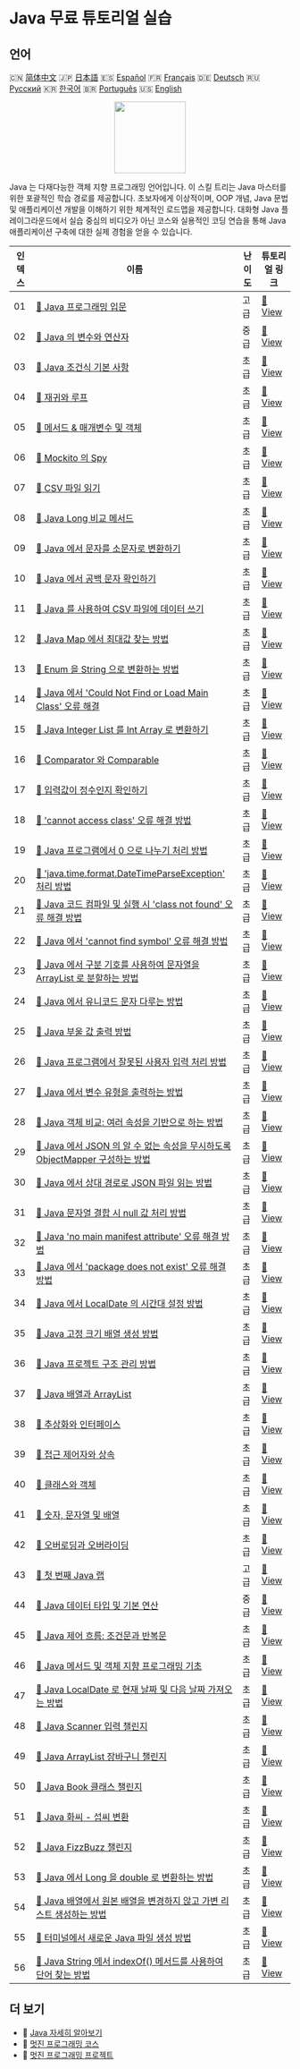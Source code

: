 # Java 무료 튜토리얼 실습

## 언어

🇨🇳 [简体中文](README_zh.md) 🇯🇵 [日本語](README_ja.md) 🇪🇸 [Español](README_es.md) 🇫🇷 [Français](README_fr.md) 🇩🇪 [Deutsch](README_de.md) 🇷🇺 [Русский](README_ru.md) 🇰🇷 [한국어](README_ko.md) 🇧🇷 [Português](README_pt.md) 🇺🇸 [English](README.md) 

<div align="center">
<img width="128px" src="https://file.labex.io/path/vBtgM8cNsQFn.png">
</div>

Java 는 다재다능한 객체 지향 프로그래밍 언어입니다. 이 스킬 트리는 Java 마스터를 위한 포괄적인 학습 경로를 제공합니다. 초보자에게 이상적이며, OOP 개념, Java 문법 및 애플리케이션 개발을 이해하기 위한 체계적인 로드맵을 제공합니다. 대화형 Java 플레이그라운드에서 실습 중심의 비디오가 아닌 코스와 실용적인 코딩 연습을 통해 Java 애플리케이션 구축에 대한 실제 경험을 얻을 수 있습니다.

|   인덱스 | 이름                                                                                                                                                                                                  | 난이도   | 튜토리얼 링크                                                                                                                            |
|----------|-------------------------------------------------------------------------------------------------------------------------------------------------------------------------------------------------------|----------|------------------------------------------------------------------------------------------------------------------------------------------|
|       01 | [📖 Java 프로그래밍 입문](https://labex.io/ko/tutorials/java-introduction-to-java-programming-178546)                                                                                                 | 고급     | [🔗 View](https://labex.io/ko/tutorials/java-introduction-to-java-programming-178546)                                                    |
|       02 | [📖 Java 의 변수와 연산자](https://labex.io/ko/tutorials/java-variables-and-operators-in-java-178553)                                                                                                 | 중급     | [🔗 View](https://labex.io/ko/tutorials/java-variables-and-operators-in-java-178553)                                                     |
|       03 | [📖 Java 조건식 기본 사항](https://labex.io/ko/tutorials/java-java-conditional-expressions-fundamentals-178545)                                                                                       | 초급     | [🔗 View](https://labex.io/ko/tutorials/java-java-conditional-expressions-fundamentals-178545)                                           |
|       04 | [📖 재귀와 루프](https://labex.io/ko/tutorials/java-recursion-and-loops-178552)                                                                                                                       | 초급     | [🔗 View](https://labex.io/ko/tutorials/java-recursion-and-loops-178552)                                                                 |
|       05 | [📖 메서드 & 매개변수 및 객체](https://labex.io/ko/tutorials/java-methods-parameters-and-object-178547)                                                                                               | 초급     | [🔗 View](https://labex.io/ko/tutorials/java-methods-parameters-and-object-178547)                                                       |
|       06 | [📖 Mockito 의 Spy](https://labex.io/ko/tutorials/java-spy-in-mockito-117989)                                                                                                                         | 초급     | [🔗 View](https://labex.io/ko/tutorials/java-spy-in-mockito-117989)                                                                      |
|       07 | [📖 CSV 파일 읽기](https://labex.io/ko/tutorials/java-reading-a-csv-file-117982)                                                                                                                      | 초급     | [🔗 View](https://labex.io/ko/tutorials/java-reading-a-csv-file-117982)                                                                  |
|       08 | [📖 Java Long 비교 메서드](https://labex.io/ko/tutorials/java-java-long-compare-method-117868)                                                                                                        | 초급     | [🔗 View](https://labex.io/ko/tutorials/java-java-long-compare-method-117868)                                                            |
|       09 | [📖 Java 에서 문자를 소문자로 변환하기](https://labex.io/ko/tutorials/java-convert-character-to-lowercase-in-java-117580)                                                                             | 초급     | [🔗 View](https://labex.io/ko/tutorials/java-convert-character-to-lowercase-in-java-117580)                                              |
|       10 | [📖 Java 에서 공백 문자 확인하기](https://labex.io/ko/tutorials/java-determining-space-characters-in-java-117547)                                                                                     | 초급     | [🔗 View](https://labex.io/ko/tutorials/java-determining-space-characters-in-java-117547)                                                |
|       11 | [📖 Java 를 사용하여 CSV 파일에 데이터 쓰기](https://labex.io/ko/tutorials/java-writing-data-into-csv-file-using-java-117458)                                                                         | 초급     | [🔗 View](https://labex.io/ko/tutorials/java-writing-data-into-csv-file-using-java-117458)                                               |
|       12 | [📖 Java Map 에서 최대값 찾는 방법](https://labex.io/ko/tutorials/java-how-to-find-maximum-value-map-117436)                                                                                          | 초급     | [🔗 View](https://labex.io/ko/tutorials/java-how-to-find-maximum-value-map-117436)                                                       |
|       13 | [📖 Enum 을 String 으로 변환하는 방법](https://labex.io/ko/tutorials/java-how-to-convert-enum-to-string-117421)                                                                                       | 초급     | [🔗 View](https://labex.io/ko/tutorials/java-how-to-convert-enum-to-string-117421)                                                       |
|       14 | [📖 Java 에서 'Could Not Find or Load Main Class' 오류 해결](https://labex.io/ko/tutorials/java-resolving-could-not-find-or-load-main-class-error-in-java-117401)                                     | 초급     | [🔗 View](https://labex.io/ko/tutorials/java-resolving-could-not-find-or-load-main-class-error-in-java-117401)                           |
|       15 | [📖 Java Integer List 를 Int Array 로 변환하기](https://labex.io/ko/tutorials/java-convert-integer-list-to-int-array-117397)                                                                          | 초급     | [🔗 View](https://labex.io/ko/tutorials/java-convert-integer-list-to-int-array-117397)                                                   |
|       16 | [📖 Comparator 와 Comparable](https://labex.io/ko/tutorials/java-comparator-and-comparable-117394)                                                                                                    | 초급     | [🔗 View](https://labex.io/ko/tutorials/java-comparator-and-comparable-117394)                                                           |
|       17 | [📖 입력값이 정수인지 확인하기](https://labex.io/ko/tutorials/java-check-if-input-is-integer-117391)                                                                                                  | 초급     | [🔗 View](https://labex.io/ko/tutorials/java-check-if-input-is-integer-117391)                                                           |
|       18 | [📖 'cannot access class' 오류 해결 방법](https://labex.io/ko/tutorials/java-how-to-resolve-cannot-access-class-error-417323)                                                                         | 초급     | [🔗 View](https://labex.io/ko/tutorials/java-how-to-resolve-cannot-access-class-error-417323)                                            |
|       19 | [📖 Java 프로그램에서 0 으로 나누기 처리 방법](https://labex.io/ko/tutorials/java-how-to-handle-division-by-zero-in-java-programs-414047)                                                             | 초급     | [🔗 View](https://labex.io/ko/tutorials/java-how-to-handle-division-by-zero-in-java-programs-414047)                                     |
|       20 | [📖 'java.time.format.DateTimeParseException' 처리 방법](https://labex.io/ko/tutorials/java-how-to-handle-java-time-format-datetimeparseexception-417320)                                             | 초급     | [🔗 View](https://labex.io/ko/tutorials/java-how-to-handle-java-time-format-datetimeparseexception-417320)                               |
|       21 | [📖 Java 코드 컴파일 및 실행 시 'class not found' 오류 해결 방법](https://labex.io/ko/tutorials/java-how-to-fix-class-not-found-error-when-compiling-and-running-java-code-417317)                    | 초급     | [🔗 View](https://labex.io/ko/tutorials/java-how-to-fix-class-not-found-error-when-compiling-and-running-java-code-417317)               |
|       22 | [📖 Java 에서 'cannot find symbol' 오류 해결 방법](https://labex.io/ko/tutorials/java-how-to-resolve-cannot-find-symbol-error-in-java-415709)                                                         | 초급     | [🔗 View](https://labex.io/ko/tutorials/java-how-to-resolve-cannot-find-symbol-error-in-java-415709)                                     |
|       23 | [📖 Java 에서 구분 기호를 사용하여 문자열을 ArrayList 로 분할하는 방법](https://labex.io/ko/tutorials/java-how-to-split-a-string-into-an-arraylist-using-a-delimiter-in-java-415655)                  | 초급     | [🔗 View](https://labex.io/ko/tutorials/java-how-to-split-a-string-into-an-arraylist-using-a-delimiter-in-java-415655)                   |
|       24 | [📖 Java 에서 유니코드 문자 다루는 방법](https://labex.io/ko/tutorials/java-how-to-work-with-unicode-characters-in-java-414959)                                                                       | 초급     | [🔗 View](https://labex.io/ko/tutorials/java-how-to-work-with-unicode-characters-in-java-414959)                                         |
|       25 | [📖 Java 부울 값 출력 방법](https://labex.io/ko/tutorials/java-how-to-print-a-java-boolean-result-414108)                                                                                             | 초급     | [🔗 View](https://labex.io/ko/tutorials/java-how-to-print-a-java-boolean-result-414108)                                                  |
|       26 | [📖 Java 프로그램에서 잘못된 사용자 입력 처리 방법](https://labex.io/ko/tutorials/java-how-to-handle-invalid-user-input-in-a-java-program-414054)                                                     | 초급     | [🔗 View](https://labex.io/ko/tutorials/java-how-to-handle-invalid-user-input-in-a-java-program-414054)                                  |
|       27 | [📖 Java 에서 변수 유형을 출력하는 방법](https://labex.io/ko/tutorials/java-how-to-print-variable-type-in-java-421459)                                                                                | 초급     | [🔗 View](https://labex.io/ko/tutorials/java-how-to-print-variable-type-in-java-421459)                                                  |
|       28 | [📖 Java 객체 비교: 여러 속성을 기반으로 하는 방법](https://labex.io/ko/tutorials/java-how-to-compare-java-objects-based-on-multiple-attributes-417392)                                               | 초급     | [🔗 View](https://labex.io/ko/tutorials/java-how-to-compare-java-objects-based-on-multiple-attributes-417392)                            |
|       29 | [📖 Java 에서 JSON 의 알 수 없는 속성을 무시하도록 ObjectMapper 구성하는 방법](https://labex.io/ko/tutorials/java-how-to-configure-objectmapper-to-ignore-unknown-properties-in-json-in-java-417583)  | 초급     | [🔗 View](https://labex.io/ko/tutorials/java-how-to-configure-objectmapper-to-ignore-unknown-properties-in-json-in-java-417583)          |
|       30 | [📖 Java 에서 상대 경로로 JSON 파일 읽는 방법](https://labex.io/ko/tutorials/java-how-to-read-json-file-from-relative-path-in-java-417587)                                                            | 초급     | [🔗 View](https://labex.io/ko/tutorials/java-how-to-read-json-file-from-relative-path-in-java-417587)                                    |
|       31 | [📖 Java 문자열 결합 시 null 값 처리 방법](https://labex.io/ko/tutorials/java-how-to-handle-null-values-when-joining-java-strings-417590)                                                             | 초급     | [🔗 View](https://labex.io/ko/tutorials/java-how-to-handle-null-values-when-joining-java-strings-417590)                                 |
|       32 | [📖 Java 'no main manifest attribute' 오류 해결 방법](https://labex.io/ko/tutorials/java-how-to-fix-no-main-manifest-attribute-error-in-java-417707)                                                  | 초급     | [🔗 View](https://labex.io/ko/tutorials/java-how-to-fix-no-main-manifest-attribute-error-in-java-417707)                                 |
|       33 | [📖 Java 에서 'package does not exist' 오류 해결 방법](https://labex.io/ko/tutorials/java-how-to-fix-package-does-not-exist-error-in-java-417708)                                                     | 초급     | [🔗 View](https://labex.io/ko/tutorials/java-how-to-fix-package-does-not-exist-error-in-java-417708)                                     |
|       34 | [📖 Java 에서 LocalDate 의 시간대 설정 방법](https://labex.io/ko/tutorials/java-how-to-set-time-zone-for-localdate-in-java-417752)                                                                    | 초급     | [🔗 View](https://labex.io/ko/tutorials/java-how-to-set-time-zone-for-localdate-in-java-417752)                                          |
|       35 | [📖 Java 고정 크기 배열 생성 방법](https://labex.io/ko/tutorials/java-how-to-create-java-arrays-with-fixed-size-418028)                                                                               | 초급     | [🔗 View](https://labex.io/ko/tutorials/java-how-to-create-java-arrays-with-fixed-size-418028)                                           |
|       36 | [📖 Java 프로젝트 구조 관리 방법](https://labex.io/ko/tutorials/java-how-to-manage-java-project-structure-419476)                                                                                     | 초급     | [🔗 View](https://labex.io/ko/tutorials/java-how-to-manage-java-project-structure-419476)                                                |
|       37 | [📖 Java 배열과 ArrayList](https://labex.io/ko/tutorials/java-java-arrays-and-arraylists-413820)                                                                                                      | 초급     | [🔗 View](https://labex.io/ko/tutorials/java-java-arrays-and-arraylists-413820)                                                          |
|       38 | [📖 추상화와 인터페이스](https://labex.io/ko/tutorials/java-abstraction-and-interface-178542)                                                                                                         | 초급     | [🔗 View](https://labex.io/ko/tutorials/java-abstraction-and-interface-178542)                                                           |
|       39 | [📖 접근 제어자와 상속](https://labex.io/ko/tutorials/java-access-modifiers-and-inheritance-178543)                                                                                                   | 초급     | [🔗 View](https://labex.io/ko/tutorials/java-access-modifiers-and-inheritance-178543)                                                    |
|       40 | [📖 클래스와 객체](https://labex.io/ko/tutorials/java-class-and-object-178544)                                                                                                                        | 초급     | [🔗 View](https://labex.io/ko/tutorials/java-class-and-object-178544)                                                                    |
|       41 | [📖 숫자, 문자열 및 배열](https://labex.io/ko/tutorials/java-number-string-and-array-178548)                                                                                                          | 초급     | [🔗 View](https://labex.io/ko/tutorials/java-number-string-and-array-178548)                                                             |
|       42 | [📖 오버로딩과 오버라이딩](https://labex.io/ko/tutorials/java-overloading-and-overriding-178549)                                                                                                      | 초급     | [🔗 View](https://labex.io/ko/tutorials/java-overloading-and-overriding-178549)                                                          |
|       43 | [📖 첫 번째 Java 랩](https://labex.io/ko/tutorials/java-your-first-java-lab-411751)                                                                                                                   | 고급     | [🔗 View](https://labex.io/ko/tutorials/java-your-first-java-lab-411751)                                                                 |
|       44 | [📖 Java 데이터 타입 및 기본 연산](https://labex.io/ko/tutorials/java-java-data-types-and-basic-operations-413744)                                                                                    | 중급     | [🔗 View](https://labex.io/ko/tutorials/java-java-data-types-and-basic-operations-413744)                                                |
|       45 | [📖 Java 제어 흐름: 조건문과 반복문](https://labex.io/ko/tutorials/java-java-control-flow-conditionals-and-loops-413751)                                                                              | 초급     | [🔗 View](https://labex.io/ko/tutorials/java-java-control-flow-conditionals-and-loops-413751)                                            |
|       46 | [📖 Java 메서드 및 객체 지향 프로그래밍 기초](https://labex.io/ko/tutorials/java-java-methods-and-basic-object-oriented-programming-413809)                                                           | 초급     | [🔗 View](https://labex.io/ko/tutorials/java-java-methods-and-basic-object-oriented-programming-413809)                                  |
|       47 | [📖 Java LocalDate 로 현재 날짜 및 다음 날짜 가져오는 방법](https://labex.io/ko/tutorials/java-how-to-get-the-current-date-and-next-date-using-localdate-in-java-414036)                              | 초급     | [🔗 View](https://labex.io/ko/tutorials/java-how-to-get-the-current-date-and-next-date-using-localdate-in-java-414036)                   |
|       48 | [📖 Java Scanner 입력 챌린지](https://labex.io/ko/tutorials/java-java-scanner-input-challenge-413835)                                                                                                 | 초급     | [🔗 View](https://labex.io/ko/tutorials/java-java-scanner-input-challenge-413835)                                                        |
|       49 | [📖 Java ArrayList 장바구니 챌린지](https://labex.io/ko/tutorials/java-java-arraylist-shopping-cart-challenge-413849)                                                                                 | 초급     | [🔗 View](https://labex.io/ko/tutorials/java-java-arraylist-shopping-cart-challenge-413849)                                              |
|       50 | [📖 Java Book 클래스 챌린지](https://labex.io/ko/tutorials/java-java-book-class-challenge-413850)                                                                                                     | 초급     | [🔗 View](https://labex.io/ko/tutorials/java-java-book-class-challenge-413850)                                                           |
|       51 | [📖 Java 화씨 - 섭씨 변환](https://labex.io/ko/tutorials/java-java-fahrenheit-to-celsius-conversion-413851)                                                                                           | 초급     | [🔗 View](https://labex.io/ko/tutorials/java-java-fahrenheit-to-celsius-conversion-413851)                                               |
|       52 | [📖 Java FizzBuzz 챌린지](https://labex.io/ko/tutorials/java-java-fizzbuzz-challenge-413852)                                                                                                          | 초급     | [🔗 View](https://labex.io/ko/tutorials/java-java-fizzbuzz-challenge-413852)                                                             |
|       53 | [📖 Java 에서 Long 을 double 로 변환하는 방법](https://labex.io/ko/tutorials/java-how-to-convert-a-long-to-a-double-in-java-413969)                                                                   | 초급     | [🔗 View](https://labex.io/ko/tutorials/java-how-to-convert-a-long-to-a-double-in-java-413969)                                           |
|       54 | [📖 Java 배열에서 원본 배열을 변경하지 않고 가변 리스트 생성하는 방법](https://labex.io/ko/tutorials/java-how-to-create-a-mutable-list-from-a-java-array-without-affecting-the-original-array-413983) | 초급     | [🔗 View](https://labex.io/ko/tutorials/java-how-to-create-a-mutable-list-from-a-java-array-without-affecting-the-original-array-413983) |
|       55 | [📖 터미널에서 새로운 Java 파일 생성 방법](https://labex.io/ko/tutorials/java-how-to-create-a-new-java-file-in-the-terminal-413984)                                                                   | 초급     | [🔗 View](https://labex.io/ko/tutorials/java-how-to-create-a-new-java-file-in-the-terminal-413984)                                       |
|       56 | [📖 Java String 에서 indexOf() 메서드를 사용하여 단어 찾는 방법](https://labex.io/ko/tutorials/java-how-to-find-a-word-in-a-java-string-using-the-indexof-method-414025)                              | 초급     | [🔗 View](https://labex.io/ko/tutorials/java-how-to-find-a-word-in-a-java-string-using-the-indexof-method-414025)                        |

## 더 보기

- 🔗 [Java 자세히 알아보기](https://labex.io/ko/skilltrees/java)
- 🔗 [멋진 프로그래밍 코스](https://github.com/labex-labs/awesome-programming-courses)
- 🔗 [멋진 프로그래밍 프로젝트](https://github.com/labex-labs/awesome-programming-projects)

